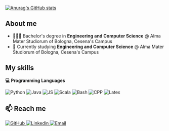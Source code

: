 [![Anurag's GitHub stats](https://github-readme-stats.vercel.app/api?username=Luca1313)](https://github.com/anuraghazra/github-readme-stats)

## About me
- 👨🏻‍🎓 Bachelor's degree in **Engineering and Computer Science** @ Alma Mater Studiorum of Bologna, Cesena's Campus
- 🔭 Currently studying **Engineering and Computer Science** @ Alma Mater Studiorum of Bologna, Cesena's Campus

## My skills

<b> 💻 Programming Languages </b> <br>
<p> 
  <img alt="Python" src="https://img.shields.io/badge/Python-FFD43B?style=for-the-badge&logo=python&logoColor=blue" />
  <img alt="Java" src="https://img.shields.io/badge/OpenJDK-ED8B00?style=for-the-badge&logo=openjdk&logoColor=white" />
  <img alt="JS" src="https://img.shields.io/badge/JavaScript-323330?style=for-the-badge&logo=javascript&logoColor=F7DF1E" />
  <img alt="Scala" src="https://img.shields.io/badge/-Scala-092E20?style=for-the-badge&logo=scala&logoColor=white&color=red" />
  <img alt="Bash" src="https://img.shields.io/badge/-Bash-000000?style=for-the-badge&logo=gnu-bash&logoColor=white" />
  <img alt="CPP" src="https://img.shields.io/badge/C%2B%2B-00599C?style=for-the-badge&logo=c%2B%2B&logoColor=white" />
  <img alt="Latex" src="https://img.shields.io/badge/LaTeX-47A141?style=for-the-badge&logo=LaTeX&logoColor=white" />
</p>

## 📫 Reach me
<p>
  <a href="https://github.com/Luca1313">
    <img alt="GitHub" src="https://img.shields.io/badge/-Github-181717?style=for-the-badge&logo=github&logoColor=white" />
  </a> 
  <a href="https://www.linkedin.com/in/luca-rubboli-b718011a7/">
    <img alt="Linkedin" src="https://img.shields.io/badge/-LinkedIn-0A66C2?style=for-the-badge&logo=linkedin&logoColor=white" />
  </a> 
  <a href="mailto:luca.rubboli13@gmail.com">
    <img alt="Email" src="https://img.shields.io/badge/-Email-D14836?style=for-the-badge&logo=gmail&logoColor=white" />
  </a> 
</p>
